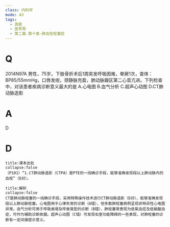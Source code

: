 ```yaml
---
class: 内科学
mode: A3
tags:
  - 真题
  - 医考帮
  - 第二篇-第十章-肺血栓栓塞症
---
```


# Q
2014N97A 男性，75岁。下肢骨折术后1周突发呼吸困难，晕厥1次，查体：BP85/55mmHg，口唇发绀，颈静脉充盈，肺动脉瓣区第二心音亢进。下列检查中，对该患者疾病诊断意义最大的是
A.心电图
B.血气分析
C.超声心动图
D.CT肺动脉造影

# A
D
# D
```ad-note
title:课本出处
collapse:false
（P101）“1.CT肺动脉造影（CTPA）是PTE的一线确诊手段，能够准确发现段以上肺动脉内的血栓”（D对）。
```

```ad-summary
title:解析
collapse:false
CT是肺动脉栓塞的一线确诊手段，采用特殊操作技术进行CT肺动脉造影（D对），能够准确发现段以上肺动脉栓塞。心电图用于心律失常的诊断（A错），但多数肺栓塞病例呈现非特异性心电图异常。血气分析可用于呼吸衰竭及呼衰类型的诊断（B错），肺栓塞常表现为低氧血症及低碳酸血症，可作为辅助诊断依据。超声心动图（C错）可发现右室功能障碍的一些表现，对肺栓塞的诊断有一定间接提示意义。
```

